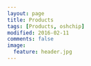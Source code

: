 ```yaml
---
layout: page
title: Products
tags: [Products, oshchip]
modified: 2016-02-11
comments: false
image:
  feature: header.jpg
---
```

